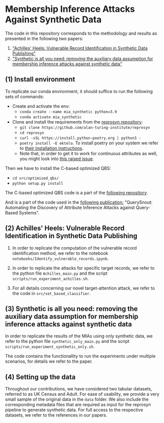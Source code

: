 # Membership Inference Attacks Against Synthetic Data

The code in this repository corresponds to the methodology and results as 
presented in the following two papers: 

1. ["Achilles' Heels: Vulnerable Record Identification in Synthetic Data Publishing"](https://arxiv.org/abs/2306.10308)
2. ["Synthetic is all you need: removing the auxiliary data assumption for membership inference attacks against synthetic data"](https://arxiv.org/abs/2307.01701)


## (1) Install environment

To replicate our conda environment, it should suffice to run the following sets of commands:
- Create and activate the env:
    - `conda create --name mia_synthetic python=3.9`
    - `conda activate mia_synthetic`
- Clone and install the requirements from the [reprosyn repository](https://github.com/alan-turing-institute/reprosyn):
    - `git clone https://github.com/alan-turing-institute/reprosyn`
    - `cd reprosyn`
    - `curl -sSL https://install.python-poetry.org | python3 -`
    - `poetry install -E ektelo`. To install poetry on your system we refer to [their installation instructions](https://python-poetry.org/docs/#installing-with-the-official-installer).
    - Note that, in order to get it to work for continuous attributes as well, you might look into [this raised issue](https://github.com/alan-turing-institute/reprosyn/issues/65).

Then we have to install the C-based optimized QBS:
- `cd src/optimized_qbs/`
- `python setup.py install`

The C-based optimized QBS code is a part of the [following repository](https://github.com/computationalprivacy/querysnout).

And is a part of the code used in the [following publication:](https://dl.acm.org/doi/abs/10.1145/3548606.3560581) "QuerySnout: Automating the Discovery of Attribute Inference Attacks against Query-Based Systems".

## (2) Achilles' Heels: Vulnerable Record Identification in Synthetic Data Publishing

1. In order to replicate the computation of the vulnerable record identification method, 
we refer to the notebook `notebooks/Identify_vulnerable_records.ipynb`. 

2. In order to replicate the attacks for specific target records, we refer to the 
python file `Achilles_main.py` and the script `scripts/run_experiment_achilles.sh`. 

3. For all details concerning our novel target-attention attack, we refer to the code in `src/set_based_classifier`.

## (3) Synthetic is all you need: removing the auxiliary data assumption for membership inference attacks against synthetic data

In order to replicate the results of the MIAs using only synthetic data, we refer to the python file `synthetic_only_main.py` and the script `scripts/run_experiment_synthetic_only.sh`.

The code contains the functionallity to run the experiments under multiple scenarios, for details we refer to the paper.   

## (4) Setting up the data 

Throughout our contributions, we have considered two tabular datasets, referred to as UK Census and Adult. 
For ease of usability, we provide a very small sample of the original data in the `data` folder. 
We also include the corresponding metadata files that are required as input for the reprosyn pipeline to generate synthetic data. 
For full access to the respective datasets, we refer to the references in our papers. 


